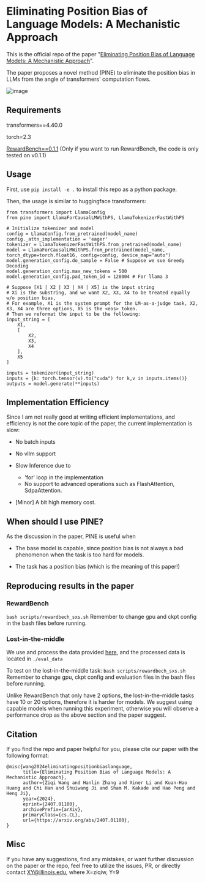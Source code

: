# Eliminating Position Bias of Language Models: A Mechanistic Approach

This is the official repo of the paper "[Eliminating Position Bias of Language Models: A Mechanistic Approach](https://arxiv.org/abs/2407.01100)".

The paper proposes a novel method (PINE) to eliminate the position bias in LLMs from the angle of transformers' computation flows.

![image](./method.png)

## Requirements
transformers==4.40.0

torch=2.3

[RewardBench==0.1.1](https://github.com/allenai/reward-bench) (Only if you want to run RewardBench, the code is only tested on v0.1.1)

## Usage
First, use ```pip install -e .``` to install this repo as a python package.

Then, the usage is similar to huggingface transformers:

```
from transformers import LlamaConfig
from pine import LlamaForCausalLMWithPS, LlamaTokenizerFastWithPS

# Initialize tokenizer and model
config = LlamaConfig.from_pretrained(model_name)
config._attn_implementation = 'eager'
tokenizer = LlamaTokenizerFastWithPS.from_pretrained(model_name)
model = LlamaForCausalLMWithPS.from_pretrained(model_name, torch_dtype=torch.float16, config=config, device_map="auto")
model.generation_config.do_sample = False # Suppose we sue Greedy Decoding
model.generation_config.max_new_tokens = 500
model.generation_config.pad_token_id = 128004 # For llama 3

# Suppose [X1 | X2 | X3 | X4 | X5] is the input string
# Xi is the substring, and we want X2, X3, X4 to be treated equally w/o position bias,
# For example, X1 is the system prompt for the LM-as-a-judge task, X2, X3, X4 are three options, X5 is the <eos> token.
# Then we reformat the input to be the following:
input_string = [
    X1,
    [
        X2,
        X3,
        X4
    ],
    X5
]

inputs = tokenizer(input_string)
inputs = {k: torch.tensor(v).to("cuda") for k,v in inputs.items()}
outputs = model.generate(**inputs)
```
## Implementation Efficiency
Since I am not really good at writing efficient implementations, and efficiency is not the core topic of the paper, the current implementation is slow:

* No batch inputs

* No vllm support

* Slow Inference due to 
  * 'for' loop in the implementation
  * No support to advanced operations such as FlashAttention, SdpaAttention.

* [Minor] A bit high memory cost.

## When should I use PINE?

As the discussion in the paper, PINE is useful when 

* The base model is capable, since position bias is not always a bad phenomenon when the task is too hard for models.

* The task has a position bias (which is the meaning of this paper!)

## Reproducing results in the paper

### RewardBench
```bash scripts/rewardbech_sxs.sh```
Remember to change gpu and ckpt config in the bash files before running.

### Lost-in-the-middle
We use and process the data provided [here](https://github.com/nelson-liu/lost-in-the-middle), and the processed data is located in ```./eval_data```

To test on the lost-in-the-middle task:
```bash scripts/rewardbech_sxs.sh```
Remember to change gpu, ckpt config and evaluation files in the bash files before running.

Unlike RewardBench that only have 2 options, the lost-in-the-middle tasks have 10 or 20 options, therefore it is harder for models. We suggest using capable models when running this experiment, otherwise you will observe a performance drop as the above section and the paper suggest.

## Citation
If you find the repo and paper helpful for you, please cite our paper with the following format:

```
@misc{wang2024eliminatingpositionbiaslanguage,
      title={Eliminating Position Bias of Language Models: A Mechanistic Approach}, 
      author={Ziqi Wang and Hanlin Zhang and Xiner Li and Kuan-Hao Huang and Chi Han and Shuiwang Ji and Sham M. Kakade and Hao Peng and Heng Ji},
      year={2024},
      eprint={2407.01100},
      archivePrefix={arXiv},
      primaryClass={cs.CL},
      url={https://arxiv.org/abs/2407.01100}, 
}
```

## Misc
If you have any suggestions, find any mistakes, or want further discussion on the paper or the repo, feel free to utilize the issues, PR, or directly contact XY@illinois.edu, where X=ziqiw, Y=9
